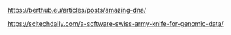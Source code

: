 https://berthub.eu/articles/posts/amazing-dna/

https://scitechdaily.com/a-software-swiss-army-knife-for-genomic-data/
